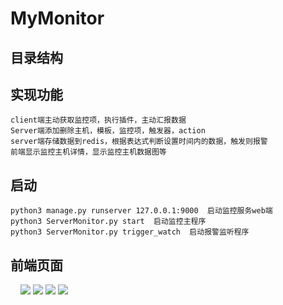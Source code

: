 # MyMonitor
## 目录结构
    


## 实现功能
    client端主动获取监控项，执行插件，主动汇报数据
    Server端添加删除主机，模板，监控项，触发器，action
    server端存储数据到redis，根据表达式判断设置时间内的数据，触发则报警 
    前端显示监控主机详情，显示监控主机数据图等


## 启动
    python3 manage.py runserver 127.0.0.1:9000  启动监控服务web端
    python3 ServerMonitor.py start  启动监控主程序
    python3 ServerMonitor.py trigger_watch  启动报警监听程序
    
## 前端页面
     ![](https://github.com/Topaz1618/MyMonitor/blob/master/statics/unity/img/monitor.png)
     ![](https://github.com/Topaz1618/MyMonitor/blob/master/statics/unity/img/monitor2.png)
     ![](https://github.com/Topaz1618/MyMonitor/blob/master/statics/unity/img/monitor7.png)
     ![](https://github.com/Topaz1618/MyMonitor/blob/master/statics/unity/img/monitor6.png)
    
